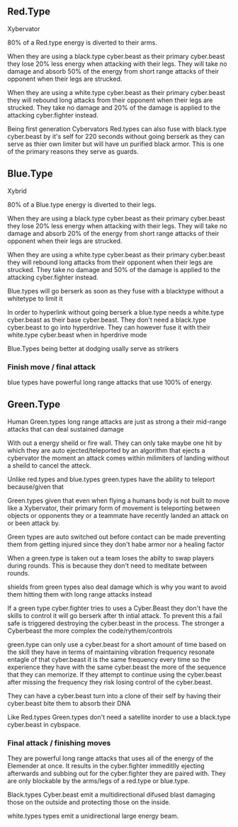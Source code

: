 ## Red.Type
Xybervator

80% of a Red.type energy is diverted to their arms. 

When they are using a black.type cyber.beast as their primary cyber.beast they lose 20% less energy when attacking with their legs. They will take no damage and absorb 50% of the energy from short range attacks of their opponent when their legs are strucked.

When they are using a white.type cyber.beast as their primary cyber.beast they will rebound long attacks from their opponent when their legs are strucked. They take no damage and 20% of the damage is applied to the attacking cyber.fighter instead.

Being first generation Cybervators Red.types can also fuse with black.type cyber.beast by it's self for 220 seconds without going berserk as they can serve as thier own limiter but will have un purified black armor. This is one of the primary reasons they serve as guards. 



## Blue.Type
Xybrid

80% of a Blue.type energy is diverted to their legs. 

When they are using a black.type cyber.beast as their primary cyber.beast they lose 20% less energy when attacking with their legs. They will take no damage and absorb 20% of the energy from short range attacks of their opponent when their legs are strucked.

When they are using a white.type cyber.beast as their primary cyber.beast they will rebound long attacks from their opponent when their legs are strucked. They take no damage and 50% of the damage is applied to the attacking cyber.fighter instead.

Blue.types will go berserk as soon as they fuse with a blacktype without a whitetype to limit it

In order to hyperlink without going berserk a blue.type needs a white.type cyber.beast as their base cyber.beast. They don't need a black.type cyber.beast to go into hyperdrive. They can however fuse it with their white.type cyber.beast when in hperdrive mode

 Blue.Types being better at dodging usally serve as strikers


### Finish move / final attack
blue types have powerful long range attacks that use 100% of energy.


## Green.Type
Human
Green.types long range attacks are just as strong a their mid-range attacks that can deal sustained damage

 With out a energy sheild or fire wall. They can only take maybe one hit by which they are auto ejected/teleported by an algorithm that ejects a cybervator the moment an attack comes within milimiters of landing without a sheild to cancel the atteck.

Unlike red.types and blue.types green.types have the ability to teleport because/given that

Green.types given that even when flying a humans body is not built to move like a Xybervator, their primary form of movement is teleporting between objects or opponents they or a teammate have recently landed an attack on or been attack by.

Green types are auto switched out before contact can be made preventing them from getting injured since they don't habe armor nor a healing factor

When a green.type is taken out a team loses the abilty to swap players during rounds. This is because they don't need to meditate between rounds.

shields from green types also deal damage which is why you want to avoid them hitting them with long range attacks instead

If a green type cyber.fighter tries to uses a Cyber.Beast they don't have the skills to control it will go berserk after th intial attack. To prevent this a fail safe is triggered destroying the cyber.beast in the process. The stronger a Cyberbeast the more complex the code/rythem/controls

green.type can only use a cyber.beast for a short amount of time based on the skill they have in terms of maintaining vibration frequency resonate entagle of that cyber.beast it is the same frequency every time so the experience they have with the same cyber.beast the more of the sequence that they can memorize. If they attempt to continue using the cyber.beast after missing the frequency they risk losing control of the cyber.beast. 

They can have a cyber.beast turn into a clone of their self by having their cyber.beast bite them to absorb their DNA 

Like Red.types Green.types don't need a satellite inorder to use a black.type cyber.beast in cybspace.


### Final attack / finishing moves 
They are powerful long range attacks that uses all of the energy of the Elemender at once. It results in the cyber.fighter immeditlly ejecting afterwards and subbing out for the cyber.fighter they are paired with. They are only blockable by the arms/legs of a red.type or blue.type.

Black.types Cyber.beast emit a multidirectional difused blast damaging those on the outside and protecting those on the inside. 

white.types types emit a unidirectional large energy beam. 

